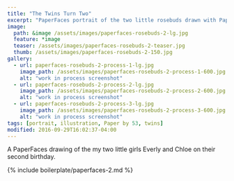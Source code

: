 ```yaml
---
title: "The Twins Turn Two"
excerpt: "PaperFaces portrait of the two little rosebuds drawn with Paper by 53 on an iPad."
image: 
  path: &image /assets/images/paperfaces-rosebuds-2-lg.jpg 
  feature: *image
  teaser: /assets/images/paperfaces-rosebuds-2-teaser.jpg
  thumb: /assets/images/paperfaces-rosebuds-2-150.jpg
gallery:
  - url: paperfaces-rosebuds-2-process-1-lg.jpg
    image_path: /assets/images/paperfaces-rosebuds-2-process-1-600.jpg
    alt: "work in process screenshot"
  - url: paperfaces-rosebuds-2-process-2-lg.jpg
    image_path: /assets/images/paperfaces-rosebuds-2-process-2-600.jpg
    alt: "work in process screenshot"
  - url: paperfaces-rosebuds-2-process-3-lg.jpg
    image_path: /assets/images/paperfaces-rosebuds-2-process-3-600.jpg
    alt: "work in process screenshot"
tags: [portrait, illustration, Paper by 53, twins]
modified: 2016-09-29T16:02:37-04:00
---
```


A PaperFaces drawing of the my two little girls Everly and Chloe on their second birthday.

{% include boilerplate/paperfaces-2.md %}
